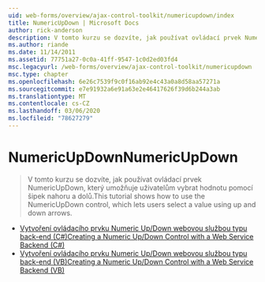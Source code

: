 ```yaml
---
uid: web-forms/overview/ajax-control-toolkit/numericupdown/index
title: NumericUpDown | Microsoft Docs
author: rick-anderson
description: V tomto kurzu se dozvíte, jak používat ovládací prvek NumericUpDown, který umožňuje uživatelům vybrat hodnotu pomocí šipek nahoru a dolů.
ms.author: riande
ms.date: 11/14/2011
ms.assetid: 77751a27-0c0a-41ff-9547-1c0d2ed03fd4
msc.legacyurl: /web-forms/overview/ajax-control-toolkit/numericupdown
msc.type: chapter
ms.openlocfilehash: 6e26c7539f9c0f16ab92e4c43a0a8d58aa57271a
ms.sourcegitcommit: e7e91932a6e91a63e2e46417626f39d6b244a3ab
ms.translationtype: MT
ms.contentlocale: cs-CZ
ms.lasthandoff: 03/06/2020
ms.locfileid: "78627279"
---
```

# <a name="numericupdown"></a><span data-ttu-id="76398-103">NumericUpDown</span><span class="sxs-lookup"><span data-stu-id="76398-103">NumericUpDown</span></span>

> <span data-ttu-id="76398-104">V tomto kurzu se dozvíte, jak používat ovládací prvek NumericUpDown, který umožňuje uživatelům vybrat hodnotu pomocí šipek nahoru a dolů.</span><span class="sxs-lookup"><span data-stu-id="76398-104">This tutorial shows how to use the NumericUpDown control, which lets users select a value using up and down arrows.</span></span>

- [<span data-ttu-id="76398-105">Vytvoření ovládacího prvku Numeric Up/Down webovou službou typu back-end (C#)</span><span class="sxs-lookup"><span data-stu-id="76398-105">Creating a Numeric Up/Down Control with a Web Service Backend (C#)</span></span>](creating-a-numeric-up-down-control-with-a-web-service-backend-cs.md)
- [<span data-ttu-id="76398-106">Vytvoření ovládacího prvku Numeric Up/Down webovou službou typu back-end (VB)</span><span class="sxs-lookup"><span data-stu-id="76398-106">Creating a Numeric Up/Down Control with a Web Service Backend (VB)</span></span>](creating-a-numeric-up-down-control-with-a-web-service-backend-vb.md)
